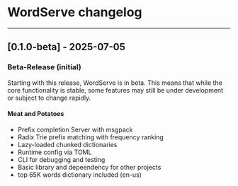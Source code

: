 # WordServe changelog

---

## [0.1.0-beta] - 2025-07-05

### Beta-Release (initial)

Starting with this release, WordServe is in beta.
This means that while the core functionality is stable,
some features may still be under development or subject to change rapidly.

#### Meat and Potatoes

- Prefix completion Server with msgpack
- Radix Trie prefix matching with frequency ranking
- Lazy-loaded chunked dictionaries
- Runtime config via TOML
- CLI for debugging and testing
- Basic library and depeendency for other projects
- top 65K words dictionary included (en-us)
